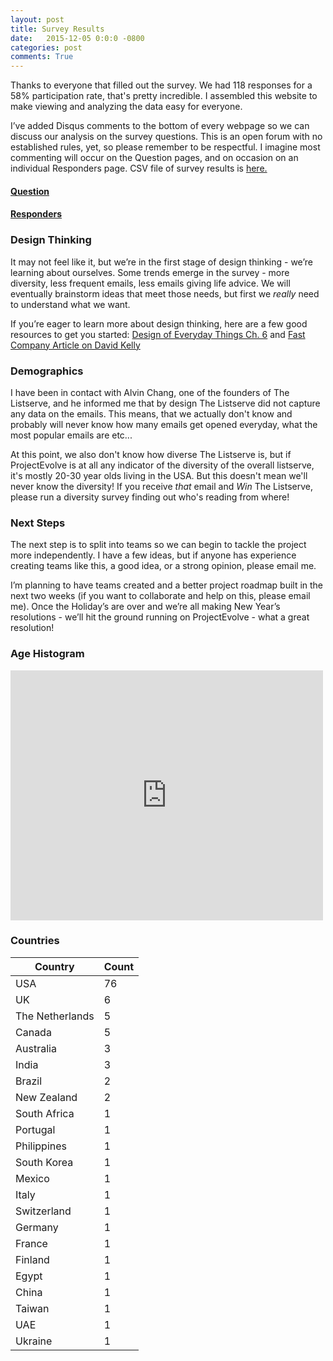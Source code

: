```yaml
---
layout: post
title: Survey Results
date:   2015-12-05 0:0:0 -0800
categories: post
comments: True
---
```


Thanks to everyone that filled out the survey. We had 118 responses for a 58% participation rate, that's pretty incredible. I assembled this website to make viewing and analyzing the data easy for everyone.

I’ve added Disqus comments to the bottom of every webpage so we can discuss our analysis on the survey questions. This is an open forum with no established rules, yet, so please remember to be respectful. I imagine most commenting will occur on the Question pages, and on occasion on an individual Responders page. CSV file of survey results is [here.][drafts]

[drafts]: /drafts/about_you_12_55.csv

#### [Question][questions]

#### [Responders][responders]

### Design Thinking

It may not feel like it, but we’re in the first stage of design thinking - we’re learning about ourselves. Some trends emerge in the survey - more diversity, less frequent emails, less emails giving life advice. We will eventually brainstorm ideas that meet those needs, but first we *really* need to understand what we want. 

If you’re eager to learn more about design thinking, here are a few good resources to get you started: 
[Design of Everyday Things Ch. 6][doedt] and [Fast Company Article on David Kelly][fastco]


[doedt]: http://goo.gl/Y7JjSe

[fastco]: http://goo.gl/DQySnq


[responders]: /home/responders/all

[questions]: /home/questions/all

### Demographics

I have been in contact with Alvin Chang, one of the founders of The Listserve, and he informed me that by design The Listserve did not capture any data on the emails. This means, that we actually don't know and probably will never know how many emails get opened everyday, what the most popular emails are etc... 

At this point, we also don't know how diverse The Listserve is, but if ProjectEvolve is at all any indicator of the diversity of the overall listserve, it's mostly 20-30 year olds living in the USA. But this doesn't mean we'll never know the diversity! If you receive *that* email and *Win* The Listserve, please run a diversity survey finding out who's reading from where! 

### Next Steps

The next step is to split into teams so we can begin to tackle the project more independently. I have a few ideas, but if anyone has experience creating teams like this, a good idea, or a strong opinion, please email me. 

I’m planning to have teams created and a better project roadmap built in the next two weeks (if you want to collaborate and help on this, please email me). Once the Holiday’s are over and we’re all making New Year’s resolutions - we’ll hit the ground running on ProjectEvolve - what a great resolution!


### Age Histogram

<iframe width="500" height="400" frameborder="0" scrolling="no" src="https://plot.ly/~stanleychris2/61.embed"></iframe>

### Countries

<table>
  <thead>
    <tr>
      <th>Country</th>
      <th>Count</th>
    </tr>
  </thead>
  <tbody>
  	    <tr>
      <td>USA</td>
      <td>76</td>
    </tr>
    <tr>
      <td>UK</td>
      <td>6</td>
    </tr>
    <tr>
      <td>The Netherlands</td>
      <td>5</td>
    </tr>
    <tr>
      <td>Canada</td>
      <td>5</td>
    </tr>
     <tr>
      <td>Australia</td>
      <td>3</td>
    </tr>
	<tr>
      <td>India</td>
      <td>3</td>
    </tr>
     <tr>
      <td>Brazil</td>
      <td>2</td>
    </tr>
     <tr>
      <td>New Zealand</td>
      <td>2</td>
    </tr>
    <tr>
      <td>South Africa</td>
      <td>1</td>
     <tr>
      <td>Portugal</td>
      <td>1</td>
    </tr>
    <tr>
      <td>Philippines</td>
      <td>1</td>
    </tr>
     <tr>
      <td>South Korea</td>
      <td>1</td>
    </tr>    
     <tr>
      <td>Mexico</td>
      <td>1</td>
    </tr>  
     <tr>
      <td>Italy</td>
      <td>1</td>
    </tr> 
     <tr>
      <td>Switzerland</td>
      <td>1</td>
    </tr>   
     <tr>
      <td>Germany</td>
      <td>1</td>
    </tr>     
     <tr>
      <td>France</td>
      <td>1</td>
    </tr>  
     <tr>
      <td>Finland</td>
      <td>1</td>
    </tr>   
      <tr>
      <td>Egypt</td>
      <td>1</td>
    </tr>   
     <tr>
      <td>China</td>
      <td>1</td>
    </tr>  
     <tr>
      <td>Taiwan</td>
      <td>1</td>
    </tr>  
     <tr>
      <td>UAE</td>
      <td>1</td>
    </tr>    
     <tr>
      <td>Ukraine</td>
      <td>1</td>
    </tr>               
  </tbody>
</table>
